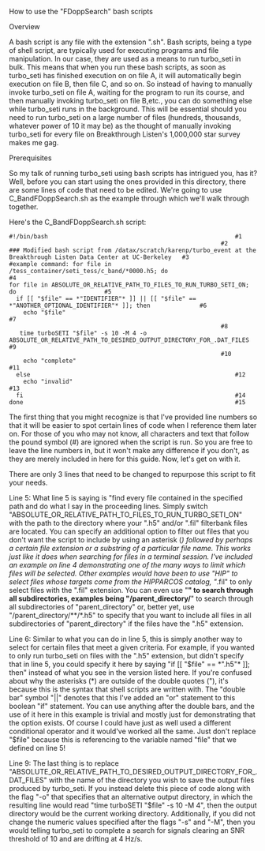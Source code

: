 How to use the "FDoppSearch" bash scripts

Overview

A bash script is any file with the extension ".sh".  Bash scripts, being a type of shell script, are typically used for executing programs and file manipulation.  In our case, they are used as a means to run turbo_seti in bulk.  This means that when you run these bash scripts, as soon as turbo_seti has finished execution on on file A, it will automatically begin execution on file B, then file C, and so on.  So instead of having to manually invoke turbo_seti on file A, waiting for the program to run its course, and then manually invoking turbo_seti on file B,etc., you can do something else while turbo_seti runs in the background.  This will be essential should you need to run turbo_seti on a large number of files (hundreds, thousands, whatever power of 10 it may be) as the thought of manually invoking turbo_seti for every file on Breakthrough Listen's 1,000,000 star survey makes me gag.

Prerequisites

So my talk of running turbo_seti using bash scripts has intrigued you, has it?  Well, before you can start using the ones provided in this directory, there are some lines of code that need to be edited.  We're going to use C_BandFDoppSearch.sh as the example through which we'll walk through together.

Here's the C_BandFDoppSearch.sh script:
```
#!/bin/bash														#1
															#2
### Modified bash script from /datax/scratch/karenp/turbo_event at the Breakthrough Listen Data Center at UC-Berkeley	#3
#example command: for file in /tess_container/seti_tess/c_band/*0000.h5; do	       		    	   	       	#4
for file in ABSOLUTE_OR_RELATIVE_PATH_TO_FILES_TO_RUN_TURBO_SETI_ON; do							#5
  if [[ "$file" == *"IDENTIFIER"* ]] || [[ "$file" == *"ANOTHER_OPTIONAL_IDENTIFIER"* ]]; then				#6
    echo "$file"   		     	   	      			     	 					#7
															#8
   time turboSETI "$file" -s 10 -M 4 -o ABSOLUTE_OR_RELATIVE_PATH_TO_DESIRED_OUTPUT_DIRECTORY_FOR_.DAT_FILES		#9
															#10
    echo "complete"													#11
  else															#12
    echo "invalid"													#13
  fi															#14
done															#15
```

The first thing that you might recognize is that I've provided line numbers so that it will be easier to spot certain lines of code when I reference them later on.  For those of you who may not know, all characters and text that follow the pound symbol (#) are ignored when the script is run.  So you are free to leave the line numbers in, but it won't make any difference if you don't, as they are merely included in here for this guide.  Now, let's get on with it.

There are only 3 lines that need to be changed to repurpose this script to fit your needs.

Line 5:	  What line 5 is saying is "find every file contained in the specified path and do what I say in the proceeding lines.  Simply switch "ABSOLUTE_OR_RELATIVE_PATH_TO_FILES_TO_RUN_TURBO_SETI_ON" with the path to the directory where your ".h5" and/or ".fil" filterbank files are located.  You can specify an additional option to filter out files that you don't want the script to include by using an asterisk (*) followed by perhaps a certain file extension or a substring of a particular file name.  This works just like it does when searching for files in a terminal session.  I've included an example on line 4 demonstrating one of the many ways to limit which files will be selected.  Other examples would have been to use "*HIP*" to select files whose targets come from the HIPPARCOS catalog, "*.fil" to only select files with the ".fil" extension.  You can even use "**" to search through all subdirectories, examples being "/parent_directory/**" to search through all subdirectories of "parent_directory" or, better yet, use "/parent_directory/**/*.h5" to specify that you want to include all files in all subdirectories of "parent_directory" if the files have the ".h5" extension.

Line 6:	  Similar to what you can do in line 5, this is simply another way to select for certain files that meet a given criteria.  For example, if you wanted to only run turbo_seti on files with the ".h5" extension, but didn't specify that in line 5, you could specify it here by saying "if [[ "$file" == *".h5"* ]]; then" instead of what you see in the version listed here.  If you're confused about why the asterisks (*) are outside of the double quotes ("), it's because this is the syntax that shell scripts are written with.  The "double bar" symbol "||" denotes that this I've added an "or" statement to this boolean "if" statement.  You can use anything after the double bars, and the use of it here in this example is trivial and mostly just for demonstrating that the option exists.  Of course I could have just as well used a different conditional operator and it would've worked all the same.  Just don't replace "$file" because this is referencing to the variable named "file" that we defined on line 5!

Line 9:	  The last thing is to replace "ABSOLUTE_OR_RELATIVE_PATH_TO_DESIRED_OUTPUT_DIRECTORY_FOR_.DAT_FILES" with the name of the directory you wish to save the output files produced by turbo_seti.  If you instead delete this piece of code along with the flag "-o" that specifies that an alternative output directory, in which the resulting line would read "time turboSETI "$file" -s 10 -M 4", then the output directory would be the current working directory.  Additionally, if you did not change the numeric values specified after the flags "-s" and "-M", then you would telling turbo_seti to complete a search for signals clearing an SNR threshold of 10 and are drifting at 4 Hz/s.
